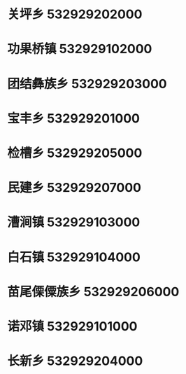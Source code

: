 # 关坪乡 532929202000
# 功果桥镇 532929102000
# 团结彝族乡 532929203000
# 宝丰乡 532929201000
# 检槽乡 532929205000
# 民建乡 532929207000
# 漕涧镇 532929103000
# 白石镇 532929104000
# 苗尾傈僳族乡 532929206000
# 诺邓镇 532929101000
# 长新乡 532929204000
